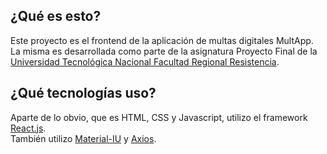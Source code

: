 ## ¿Qué es esto?  
Este proyecto es el frontend de la aplicación de multas digitales MultApp.  
La misma es desarrollada como parte de la asignatura Proyecto Final de la [Universidad Tecnológica Nacional Facultad Regional Resistencia](http://frre.utn.edu.ar/).  
## ¿Qué tecnologías uso?  
Aparte de lo obvio, que es HTML, CSS y Javascript, utilizo el framework [React.js](https://reactjs.org/).  
También utilizo [Material-IU](https://material-ui.com/) y [Axios](https://github.com/axios/axios).

